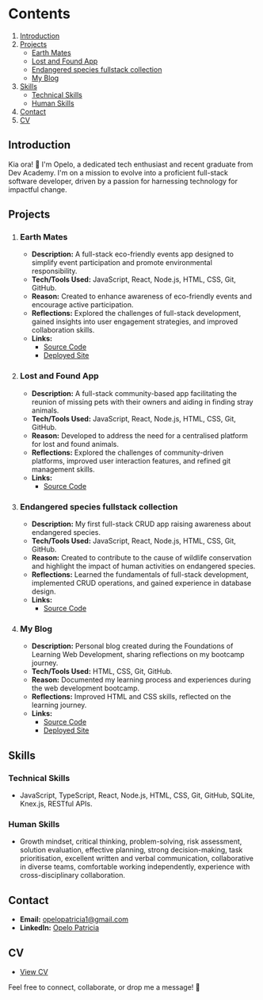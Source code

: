 # Contents

1. [Introduction](#introduction)
2. [Projects](#projects)
   - [Earth Mates](#earth-mates)
   - [Lost and Found App](#lost-and-found-app)
   - [Endangered species fullstack collection](#endangered-species-fullstack-collection)
   - [My Blog](#my-blog)
3. [Skills](#skills)
   - [Technical Skills](#technical-skills)
   - [Human Skills](#human-skills)
4. [Contact](#contact)
5. [CV](#cv)

## Introduction

Kia ora! 👋 I'm Opelo, a dedicated tech enthusiast and recent graduate from Dev Academy. I'm on a mission to evolve into a proficient full-stack software developer, driven by a passion for harnessing technology for impactful change.

## Projects

1. ### Earth Mates
   - **Description:** A full-stack eco-friendly events app designed to simplify event participation and promote environmental responsibility.
   - **Tech/Tools Used:** JavaScript, React, Node.js, HTML, CSS, Git, GitHub.
   - **Reason:** Created to enhance awareness of eco-friendly events and encourage active participation.
   - **Reflections:** Explored the challenges of full-stack development, gained insights into user engagement strategies, and improved collaboration skills.
   - **Links:**
      - [Source Code](https://github.com/opelo-kebaitse/Earth-Mates)
      - [Deployed Site](https://earth-mates.devacademy.nz/)

2. ### Lost and Found App
   - **Description:** A full-stack community-based app facilitating the reunion of missing pets with their owners and aiding in finding stray animals.
   - **Tech/Tools Used:** JavaScript, React, Node.js, HTML, CSS, Git, GitHub.
   - **Reason:** Developed to address the need for a centralised platform for lost and found animals.
   - **Reflections:** Explored the challenges of community-driven platforms, improved user interaction features, and refined git management skills.
   - **Links:**
      - [Source Code](https://github.com/opelo-kebaitse/Lost-and-Found)

3. ### Endangered species fullstack collection
   - **Description:** My first full-stack CRUD app raising awareness about endangered species.
   - **Tech/Tools Used:** JavaScript, React, Node.js, HTML, CSS, Git, GitHub.
   - **Reason:** Created to contribute to the cause of wildlife conservation and highlight the impact of human activities on endangered species.
   - **Reflections:** Learned the fundamentals of full-stack development, implemented CRUD operations, and gained experience in database design.
   - **Links:**
      - [Source Code](https://github.com/opelo-kebaitse/Endangered-species-fullstack-collection)

4. ### My Blog
   - **Description:** Personal blog created during the Foundations of Learning Web Development, sharing reflections on my bootcamp journey.
   - **Tech/Tools Used:** HTML, CSS, Git, GitHub.
   - **Reason:** Documented my learning process and experiences during the web development bootcamp.
   - **Reflections:** Improved HTML and CSS skills, reflected on the learning journey.
   - **Links:**
      - [Source Code](https://github.com/opelo-kebaitse/opelo-kebaitse.github.io)
      - [Deployed Site](https://opelo-kebaitse.github.io)

## Skills

### Technical Skills
- JavaScript, TypeScript, React, Node.js, HTML, CSS, Git, GitHub, SQLite, Knex.js, RESTful APIs.

### Human Skills
- Growth mindset, critical thinking, problem-solving, risk assessment, solution evaluation, effective planning, strong decision-making, task prioritisation, excellent written and verbal communication, collaborative in diverse teams, comfortable working independently, experience with cross-disciplinary collaboration.

## Contact

- **Email:** opelopatricia1@gmail.com
- **LinkedIn:** [Opelo Patricia](https://www.linkedin.com/in/opelo-patricia/)

## CV
- [View CV](https://github.com/opelo-kebaitse/opelo-kebaitse/blob/main/Opelo%20Patricia%20_%20CV.pdf)

Feel free to connect, collaborate, or drop me a message! 🚀
